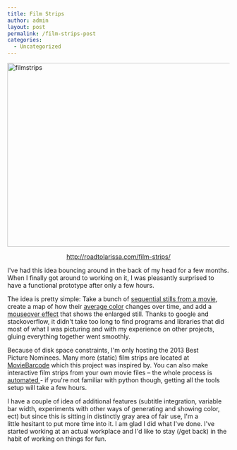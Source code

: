 ```yaml
---
title: Film Strips
author: admin
layout: post
permalink: /film-strips-post
categories:
  - Uncategorized
---
```

[<img class="alignnone  wp-image-220" alt="filmstrips" src="http://www.roadtolarissa.com/wp-content/uploads/2013/05/filmstrips.png" width="640" height="417" />][1]

<p style="text-align: center;">
  <a href="http://roadtolarissa.com/film-strips/">http://roadtolarissa.com/film-strips/</a>
</p>

I've had this idea bouncing around in the back of my head for a few months. When I finally got around to working on it, I was pleasantly surprised to have a functional prototype after only a few hours.

The idea is pretty simple: Take a bunch of [sequential stills from a movie][2], create a map of how their [average color][3] changes over time, and add a [mouseover effect][4] that shows the enlarged still. Thanks to google and stackoverflow, it didn't take too long to find programs and libraries that did most of what I was picturing and with my experience on other projects, gluing everything together went smoothly.

Because of disk space constraints, I'm only hosting the 2013 Best Picture Nominees. Many more (static) film strips are located at [MovieBarcode][5] which this project was inspired by. You can also make interactive film strips from your own movie files &#8211; the whole process is [automated ][6]- if you're not familiar with python though, getting all the tools setup will take a few hours.

I have a couple of idea of additional features (subtitle integration, variable bar width, experiments with other ways of generating and showing color, ect) but since this is sitting in distinctly gray area of fair use, I'm a little hesitant to put more time into it. I am glad I did what I've done. I've started working at an actual workplace and I'd like to stay (/get back) in the habit of working on things for fun.

 [1]: http://roadtolarissa.com/film-strips/
 [2]: http://www.ffmpeg.org/
 [3]: http://www.pythonware.com/products/pil/
 [4]: http://d3js.org/
 [5]: http://moviebarcode.tumblr.com/
 [6]: https://github.com/1wheel/film-strips
